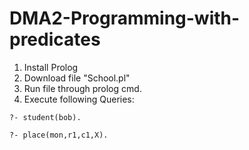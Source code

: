 # DMA2-Programming-with-predicates

1. Install Prolog
2. Download file "School.pl"
3. Run file through prolog cmd. 
4. Execute following Queries: 
	
``
?- student(bob).
``
	
``
?- place(mon,r1,c1,X). 
``
